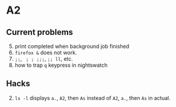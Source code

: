 # A2

## Current problems

5.  print completed when background job finished
6.  `firefox &` does not work.
7.  `;;`, ` ; ; ;;;`, `;; ll`, etc.
8.  how to trap `q` keypress in nightswatch


## Hacks

2. `ls -l` displays `a.`, `A2`, then `As` instead of `A2`, `a.`, then `As` in actual.
